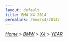 ```yaml
---
layout: default
title: BMW X4 2014
permalink: /bmw/x4/2014/
---
```

[*Home*](/) > [*BMW*](/bmw/) > [*X4*](/bmw/x4/) > [*YEAR*](/bmw/x4/year/)
